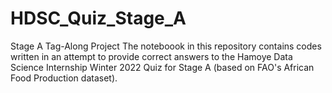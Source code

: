# HDSC_Quiz_Stage_A
Stage A Tag-Along Project
The noteboook in this repository contains codes written in an attempt to provide correct answers to the Hamoye Data Science Internship Winter 2022 Quiz for Stage A (based on FAO's African Food Production dataset).
